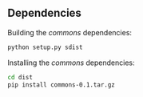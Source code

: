 ## Dependencies

Building the *commons* dependencies:

```BASH
python setup.py sdist
```

Installing the *commons* dependencies:
```BASH
cd dist
pip install commons-0.1.tar.gz
```